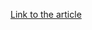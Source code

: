 [Link to the article](https://thehackernews.com/2025/05/us-charges-yemeni-hacker-behind-black.html)
